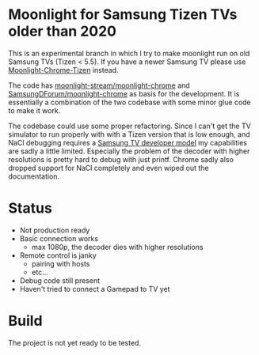 # Moonlight for Samsung Tizen TVs older than 2020

This is an experimental branch in which I try to make moonlight run on old Samsung TVs (Tizen < 5.5).
If you have a newer Samsung TV please use [Moonlight-Chrome-Tizen](https://github.com/KyroFrCode/moonlight-chrome-tizen) instead.

The code has [moonlight-stream/moonlight-chrome](https://github.com/moonlight-stream/moonlight-chrome) 
and [SamsungDForum/moonlight-chrome](https://github.com/SamsungDForum/moonlight-chrome) as basis for the development. 
It is essentially a combination of the two codebase with some minor glue code to make it work.

The codebase could use some proper refactoring. Since I can't get the TV simulator to run properly with with a Tizen
version that is low enough, and NaCl debugging requires a [Samsung TV developer model](https://developer.samsung.com/smarttv/develop/extension-libraries/nacl/managing-nacl-projects/debugging-nacl-projects.html)
my capabilities are sadly a little limited.
Especially the problem of the decoder with higher resolutions is pretty hard to debug with just printf.
Chrome sadly also dropped support for NaCl completely and even wiped out the documentation.

# Status
* Not production ready
* Basic connection works
    - max 1080p, the decoder dies with higher resolutions
* Remote control is janky
    - pairing with hosts
    - etc...
* Debug code still present
* Haven't tried to connect a Gamepad to TV yet

# Build
The project is not yet ready to be tested.